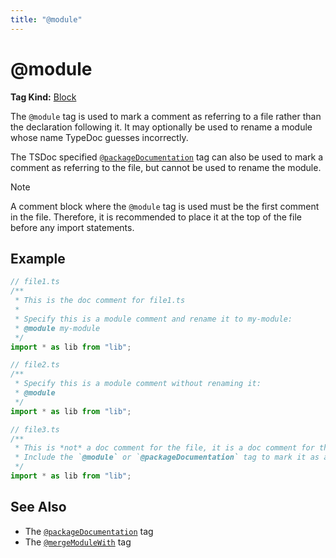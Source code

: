 ```yaml
---
title: "@module"
---
```


# @module

**Tag Kind:** [Block](../tags.md#block-tags)

The `@module` tag is used to mark a comment as referring to a file rather than the declaration following it.
It may optionally be used to rename a module whose name TypeDoc guesses incorrectly.

The TSDoc specified [`@packageDocumentation`](packageDocumentation.md) tag can also be used to mark
a comment as referring to the file, but cannot be used to rename the module.

> [!note]
> A comment block where the `@module` tag is used must be the first comment in the file.
> Therefore, it is recommended to place it at the top of the file before any import statements.

## Example

```ts
// file1.ts
/**
 * This is the doc comment for file1.ts
 *
 * Specify this is a module comment and rename it to my-module:
 * @module my-module
 */
import * as lib from "lib";

// file2.ts
/**
 * Specify this is a module comment without renaming it:
 * @module
 */
import * as lib from "lib";

// file3.ts
/**
 * This is *not* a doc comment for the file, it is a doc comment for the import.
 * Include the `@module` or `@packageDocumentation` tag to mark it as a file comment.
 */
import * as lib from "lib";
```

## See Also

- The [`@packageDocumentation`](packageDocumentation.md) tag
- The [`@mergeModuleWith`](mergeModuleWith.md) tag
